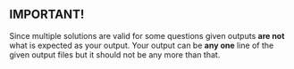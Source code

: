 ## IMPORTANT!

Since multiple solutions are valid for some questions given outputs **are not** what is expected as your output. Your output can be **any one** line of the given output files but it should not be any more than that.
